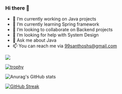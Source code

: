 ### Hi there 👋
- 🔭 I’m currently working on Java projects
- 🌱 I’m currently learning Spring framework
- 👯 I’m looking to collaborate on Backend projects
- 🤔 I’m looking for help with System Design
- 💬 Ask me about Java
- 📫 You can reach me via 99santhoshs@gmail.com

![](https://komarev.com/ghpvc/?username=Santhosh-1997&color=green)

[![trophy](https://github-profile-trophy.vercel.app/?username=Santhosh-1997)](https://github.com/ryo-ma/github-profile-trophy)

![Anurag's GitHub stats](https://github-readme-stats.vercel.app/api?username=Santhosh-1997&show_icons=true)

[![GitHub Streak](https://github-readme-streak-stats.herokuapp.com/?user=Santhosh-1997)](https://git.io/streak-stats)


<!--
**Santhosh-1997/Santhosh-1997** is a ✨ _special_ ✨ repository because its `README.md` (this file) appears on your GitHub profile.

Here are some ideas to get you started:

- 🔭 I’m currently working on Java projects
- 🌱 I’m currently learning Spring framework
- 👯 I’m looking to collaborate on Backend projects
- 🤔 I’m looking for help with System Design
- 💬 Ask me about Java
- 📫 How to reach me: 99santhoshs@gmail.com
- 😄 Pronouns: ...
- ⚡ Fun fact: 
-->
